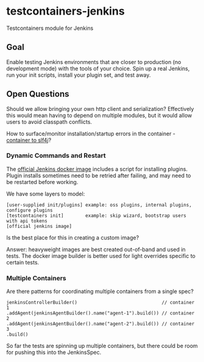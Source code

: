 # testcontainers-jenkins
Testcontainers module for Jenkins

## Goal

Enable testing Jenkins environments that are closer to production (no development mode) with the tools of your choice.
Spin up a real Jenkins, run your init scripts, install your plugin set, and test away.

## Open Questions

Should we allow bringing your own http client and serialization?
Effectively this would mean having to depend on multiple modules, but it would allow users to avoid classpath conflicts.

How to surface/monitor installation/startup errors in the container - [container to slf4j][slf4j]?

### Dynamic Commands and Restart

The [official Jenkins docker image][image] includes a script for installing plugins.
Plugin installs sometimes need to be retried after failing, and may need to be restarted before working.

We have some layers to model:

    [user-supplied init/plugins] example: oss plugins, internal plugins, configure plugins
    [testcontainers init]        example: skip wizard, bootstrap users with api tokens
    [official jenkins image]

Is the best place for this in creating a custom image?

Answer: heavyweight images are best created out-of-band and used in tests. The docker image builder is better used for
light overrides specific to certain tests.


[image]: https://github.com/jenkinsci/docker/blob/master/README.md
[slf4j]: https://www.testcontainers.org/features/container_logs/#streaming-container-output-to-an-slf4j-logger

### Multiple Containers

Are there patterns for coordinating multiple containers from a single spec?

    jenkinsControllerBuilder()                               // container 1
    .addAgent(jenkinsAgentBuilder().name("agent-1").build()) // container 2
    .addAgent(jenkinsAgentBuilder().name("agent-2").build()) // container 3
    .build()

So far the tests are spinning up multiple containers, but there could be room for pushing this into the JenkinsSpec.
